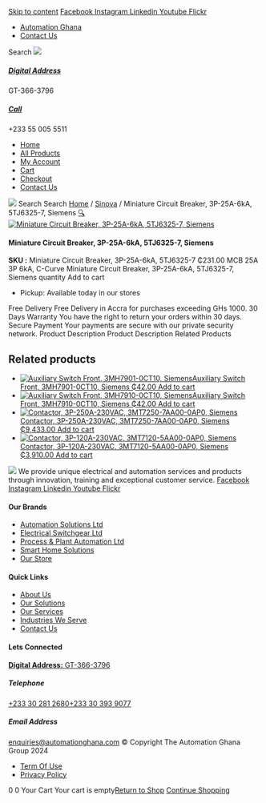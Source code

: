 [Skip to content](https://store.automationghana.com/product/miniature-circuit-breaker-3p-25a-6ka-5tj6325-7-siemens/#content)
[ Facebook ](https://www.facebook.com/automationgh/) [ Instagram ](https://www.instagram.com/automationgh/) [ Linkedin ](https://www.linkedin.com/company/the-automation-ghana-limited/) [ Youtube ](https://www.youtube.com/channel/UCurrRDUSm5oIW39VXjn1u0w) [ Flickr ](https://www.flickr.com/photos/181794037@N07/)
  * [ Automation Ghana ](https://automationghana.com)
  * [ Contact Us ](https://store.automationghana.com/contact/)


Search
[ ![](https://store.automationghana.com/wp-content/uploads/2024/04/Website-TAGG-Logo-BLUE.png) ](https://store.automationghana.com/)
[ ](https://maps.app.goo.gl/m4xeaagWCNbLk4jM6)
#####  [ Digital Address ](https://maps.app.goo.gl/m4xeaagWCNbLk4jM6)
GT-366-3796 
[ ](tel:+233550055511)
#####  [ Call ](tel:+233550055511)
+233 55 005 5511 
  * [Home](https://store.automationghana.com/)
  * [All Products](https://store.automationghana.com/shop/)
  * [My Account](https://store.automationghana.com/my-account/)
  * [Cart](https://store.automationghana.com/cart/)
  * [Checkout](https://store.automationghana.com/checkout/)
  * [Contact Us](https://store.automationghana.com/contact/)


[![](https://store.automationghana.com/wp-content/uploads/2024/04/AutomationGhana_logo_white.png)](https://store.automationghana.com)
Search
Search
[Home](https://store.automationghana.com) / [Sinova](https://store.automationghana.com/product-category/sinova-siemens/) / Miniature Circuit Breaker, 3P-25A-6kA, 5TJ6325-7, Siemens
[🔍](https://store.automationghana.com/product/miniature-circuit-breaker-3p-25a-6ka-5tj6325-7-siemens/)
[![Miniature Circuit Breaker, 3P-25A-6kA, 5TJ6325-7, Siemens](https://store.automationghana.com/wp-content/uploads/2025/03/mcb2.jpg)](https://store.automationghana.com/wp-content/uploads/2025/03/mcb2.jpg)
####  Miniature Circuit Breaker, 3P-25A-6kA, 5TJ6325-7, Siemens 
**SKU :** Miniature Circuit Breaker, 3P-25A-6kA, 5TJ6325-7 
₵231.00
MCB 25A 3P 6kA, C-Curve
Miniature Circuit Breaker, 3P-25A-6kA, 5TJ6325-7, Siemens quantity
Add to cart
  * Pickup: Available today in our stores


Free Delivery 
Free Delivery in Accra for purchases exceeding GHs 1000. 
30 Days Warranty 
You have the right to return your orders within 30 days. 
Secure Payment 
Your payments are secure with our private security network. 
Product Description
Product Description
Related Products 
## Related products
  * [![Auxiliary Switch Front, 3MH7901-0CT10, Siemens](https://store.automationghana.com/wp-content/uploads/2025/03/Aux-Switch-Front-300x300.jpg)Auxiliary Switch Front, 3MH7901-0CT10, Siemens ₵42.00 ](https://store.automationghana.com/product/auxiliary-switch-front-3mh7901-0ct10-siemens/)
[Add to cart](https://store.automationghana.com/product/miniature-circuit-breaker-3p-25a-6ka-5tj6325-7-siemens/?add-to-cart=24504)
  * [![Auxiliary Switch Front, 3MH7910-0CT10, Siemens](https://store.automationghana.com/wp-content/uploads/2025/03/Aux-Switch-Front-300x300.jpg)Auxiliary Switch Front, 3MH7910-0CT10, Siemens ₵42.00 ](https://store.automationghana.com/product/auxiliary-switch-front-3mh7910-0ct10-siemens/)
[Add to cart](https://store.automationghana.com/product/miniature-circuit-breaker-3p-25a-6ka-5tj6325-7-siemens/?add-to-cart=24503)
  * [![Contactor, 3P-250A-230VAC, 3MT7250-7AA00-0AP0, Siemens](https://store.automationghana.com/wp-content/uploads/2025/03/contactor-1.jpg)Contactor, 3P-250A-230VAC, 3MT7250-7AA00-0AP0, Siemens ₵9,433.00 ](https://store.automationghana.com/product/contactor-3p-250a-230vac-3mt7250-7aa00-0ap0-siemens/)
[Add to cart](https://store.automationghana.com/product/miniature-circuit-breaker-3p-25a-6ka-5tj6325-7-siemens/?add-to-cart=24496)
  * [![Contactor, 3P-120A-230VAC, 3MT7120-5AA00-0AP0, Siemens](https://store.automationghana.com/wp-content/uploads/2025/03/P_IN01_XX_00058i.jpg)Contactor, 3P-120A-230VAC, 3MT7120-5AA00-0AP0, Siemens ₵3,910.00 ](https://store.automationghana.com/product/contactor-3p-120a-230vac-3mt7120-5aa00-0ap0-siemens/)
[Add to cart](https://store.automationghana.com/product/miniature-circuit-breaker-3p-25a-6ka-5tj6325-7-siemens/?add-to-cart=24495)


![](https://store.automationghana.com/wp-content/uploads/2024/04/AutomationGhana_logo_white.png)
We provide unique electrical and automation services and products through innovation, training and exceptional customer service.
[ Facebook ](https://www.facebook.com/automationgh/) [ Instagram ](https://www.instagram.com/automationgh/) [ Linkedin ](https://www.linkedin.com/company/the-automation-ghana-limited/) [ Youtube ](https://www.youtube.com/channel/UCurrRDUSm5oIW39VXjn1u0w) [ Flickr ](https://www.flickr.com/photos/181794037@N07/)
#### Our Brands
  * [ Automation Solutions Ltd ](https://store.automationghana.com/product/miniature-circuit-breaker-3p-25a-6ka-5tj6325-7-siemens/)
  * [ Electrical Switchgear Ltd ](https://store.automationghana.com/product/miniature-circuit-breaker-3p-25a-6ka-5tj6325-7-siemens/)
  * [ Process & Plant Automation Ltd ](https://store.automationghana.com/product/miniature-circuit-breaker-3p-25a-6ka-5tj6325-7-siemens/)
  * [ Smart Home Solutions ](https://store.automationghana.com/product/miniature-circuit-breaker-3p-25a-6ka-5tj6325-7-siemens/)
  * [ Our Store ](https://store.automationghana.com/product/miniature-circuit-breaker-3p-25a-6ka-5tj6325-7-siemens/)


#### Quick Links
  * [ About Us ](https://store.automationghana.com/product/miniature-circuit-breaker-3p-25a-6ka-5tj6325-7-siemens/)
  * [ Our Solutions ](https://store.automationghana.com/product/miniature-circuit-breaker-3p-25a-6ka-5tj6325-7-siemens/)
  * [ Our Services ](https://store.automationghana.com/product/miniature-circuit-breaker-3p-25a-6ka-5tj6325-7-siemens/)
  * [ Industries We Serve ](https://store.automationghana.com/product/miniature-circuit-breaker-3p-25a-6ka-5tj6325-7-siemens/)
  * [ Contact Us ](https://store.automationghana.com/product/miniature-circuit-breaker-3p-25a-6ka-5tj6325-7-siemens/)


#### Lets Connected
[**Digital Address:** GT-366-3796](https://maps.app.goo.gl/m4xeaagWCNbLk4jM6)
#####  Telephone 
[ +233 30 281 2680](tel:+233302812680)[+233 30 393 9077](https://store.automationghana.com/product/miniature-circuit-breaker-3p-25a-6ka-5tj6325-7-siemens/+233303939077)
#####  Email Address 
enquiries@automationghana.com 
© Copyright The Automation Ghana Group 2024
  * [ Term Of Use ](https://store.automationghana.com/product/miniature-circuit-breaker-3p-25a-6ka-5tj6325-7-siemens/)
  * [ Privacy Policy ](https://store.automationghana.com/product/miniature-circuit-breaker-3p-25a-6ka-5tj6325-7-siemens/)


0
0
Your Cart
Your cart is empty[Return to Shop](https://store.automationghana.com/shop/)
[Continue Shopping](https://store.automationghana.com/product/miniature-circuit-breaker-3p-25a-6ka-5tj6325-7-siemens/)
